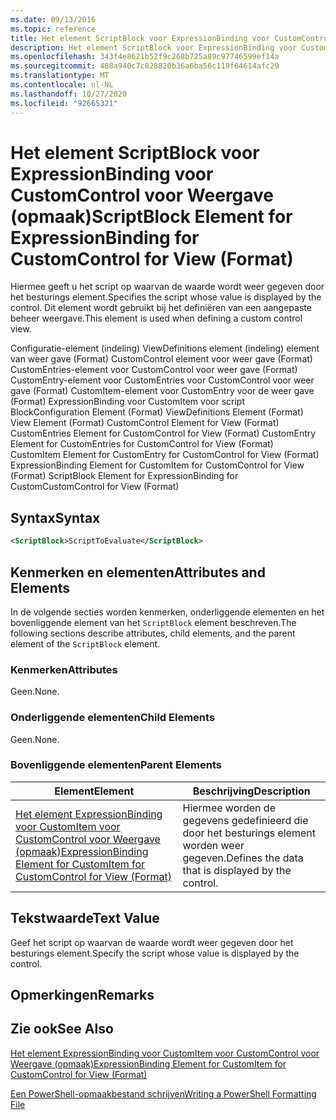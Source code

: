 ```yaml
---
ms.date: 09/13/2016
ms.topic: reference
title: Het element ScriptBlock voor ExpressionBinding voor CustomControl voor Weergave (opmaak)
description: Het element ScriptBlock voor ExpressionBinding voor CustomControl voor Weergave (opmaak)
ms.openlocfilehash: 343f4e8621b52f9c268b725a89c97746599ef14a
ms.sourcegitcommit: 488a940c7c828820b36a6ba56c119f64614afc29
ms.translationtype: MT
ms.contentlocale: nl-NL
ms.lasthandoff: 10/27/2020
ms.locfileid: "92665321"
---
```

# <a name="scriptblock-element-for-expressionbinding-for-customcontrol-for-view-format"></a><span data-ttu-id="df770-103">Het element ScriptBlock voor ExpressionBinding voor CustomControl voor Weergave (opmaak)</span><span class="sxs-lookup"><span data-stu-id="df770-103">ScriptBlock Element for ExpressionBinding for CustomControl for View (Format)</span></span>

<span data-ttu-id="df770-104">Hiermee geeft u het script op waarvan de waarde wordt weer gegeven door het besturings element.</span><span class="sxs-lookup"><span data-stu-id="df770-104">Specifies the script whose value is displayed by the control.</span></span> <span data-ttu-id="df770-105">Dit element wordt gebruikt bij het definiëren van een aangepaste beheer weergave.</span><span class="sxs-lookup"><span data-stu-id="df770-105">This element is used when defining a custom control view.</span></span>

<span data-ttu-id="df770-106">Configuratie-element (indeling) ViewDefinitions element (indeling) element van weer gave (Format) CustomControl element voor weer gave (Format) CustomEntries-element voor CustomControl voor weer gave (Format) CustomEntry-element voor CustomEntries voor CustomControl voor weer gave (Format) CustomItem-element voor CustomEntry voor de weer gave (Format) ExpressionBinding voor CustomItem voor script Block</span><span class="sxs-lookup"><span data-stu-id="df770-106">Configuration Element (Format) ViewDefinitions Element (Format) View Element (Format) CustomControl Element for View (Format) CustomEntries Element for CustomControl for View (Format) CustomEntry Element for CustomEntries for CustomControl for View (Format) CustomItem Element for CustomEntry for CustomControl for View (Format) ExpressionBinding Element for CustomItem for CustomControl for View (Format) ScriptBlock Element for ExpressionBinding for CustomCustomControl for View (Format)</span></span>

## <a name="syntax"></a><span data-ttu-id="df770-107">Syntax</span><span class="sxs-lookup"><span data-stu-id="df770-107">Syntax</span></span>

```xml
<ScriptBlock>ScriptToEvaluate</ScriptBlock>
```

## <a name="attributes-and-elements"></a><span data-ttu-id="df770-108">Kenmerken en elementen</span><span class="sxs-lookup"><span data-stu-id="df770-108">Attributes and Elements</span></span>

<span data-ttu-id="df770-109">In de volgende secties worden kenmerken, onderliggende elementen en het bovenliggende element van het `ScriptBlock` element beschreven.</span><span class="sxs-lookup"><span data-stu-id="df770-109">The following sections describe attributes, child elements, and the parent element of the `ScriptBlock` element.</span></span>

### <a name="attributes"></a><span data-ttu-id="df770-110">Kenmerken</span><span class="sxs-lookup"><span data-stu-id="df770-110">Attributes</span></span>

<span data-ttu-id="df770-111">Geen.</span><span class="sxs-lookup"><span data-stu-id="df770-111">None.</span></span>

### <a name="child-elements"></a><span data-ttu-id="df770-112">Onderliggende elementen</span><span class="sxs-lookup"><span data-stu-id="df770-112">Child Elements</span></span>

<span data-ttu-id="df770-113">Geen.</span><span class="sxs-lookup"><span data-stu-id="df770-113">None.</span></span>

### <a name="parent-elements"></a><span data-ttu-id="df770-114">Bovenliggende elementen</span><span class="sxs-lookup"><span data-stu-id="df770-114">Parent Elements</span></span>

|<span data-ttu-id="df770-115">Element</span><span class="sxs-lookup"><span data-stu-id="df770-115">Element</span></span>|<span data-ttu-id="df770-116">Beschrijving</span><span class="sxs-lookup"><span data-stu-id="df770-116">Description</span></span>|
|-------------|-----------------|
|[<span data-ttu-id="df770-117">Het element ExpressionBinding voor CustomItem voor CustomControl voor Weergave (opmaak)</span><span class="sxs-lookup"><span data-stu-id="df770-117">ExpressionBinding Element for CustomItem for CustomControl for View (Format)</span></span>](./expressionbinding-element-for-customitem-for-customcontrol-for-view-format.md)|<span data-ttu-id="df770-118">Hiermee worden de gegevens gedefinieerd die door het besturings element worden weer gegeven.</span><span class="sxs-lookup"><span data-stu-id="df770-118">Defines the data that is displayed by the control.</span></span>|

## <a name="text-value"></a><span data-ttu-id="df770-119">Tekstwaarde</span><span class="sxs-lookup"><span data-stu-id="df770-119">Text Value</span></span>

<span data-ttu-id="df770-120">Geef het script op waarvan de waarde wordt weer gegeven door het besturings element.</span><span class="sxs-lookup"><span data-stu-id="df770-120">Specify the script whose value is displayed by the control.</span></span>

## <a name="remarks"></a><span data-ttu-id="df770-121">Opmerkingen</span><span class="sxs-lookup"><span data-stu-id="df770-121">Remarks</span></span>

## <a name="see-also"></a><span data-ttu-id="df770-122">Zie ook</span><span class="sxs-lookup"><span data-stu-id="df770-122">See Also</span></span>

[<span data-ttu-id="df770-123">Het element ExpressionBinding voor CustomItem voor CustomControl voor Weergave (opmaak)</span><span class="sxs-lookup"><span data-stu-id="df770-123">ExpressionBinding Element for CustomItem for CustomControl for View (Format)</span></span>](./expressionbinding-element-for-customitem-for-customcontrol-for-view-format.md)

[<span data-ttu-id="df770-124">Een PowerShell-opmaakbestand schrijven</span><span class="sxs-lookup"><span data-stu-id="df770-124">Writing a PowerShell Formatting File</span></span>](./writing-a-powershell-formatting-file.md)
